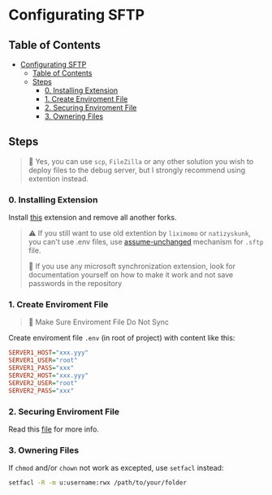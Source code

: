 # Configurating SFTP

## Table of Contents

- [Configurating SFTP](#configurating-sftp)
  - [Table of Contents](#table-of-contents)
  - [Steps](#steps)
    - [0. Installing Extension](#0-installing-extension)
    - [1. Create Enviroment File](#1-create-enviroment-file)
    - [2. Securing Enviroment File](#2-securing-enviroment-file)
    - [3. Ownering Files](#3-ownering-files)

## Steps

> 📝 Yes, you can use `scp`, `FileZilla` or any other solution you wish to deploy files to the debug server, but I strongly recommend using extention instead.

### 0. Installing Extension

Install [this](https://marketplace.visualstudio.com/items?itemName=satiromarra.code-sftp) extension and remove all another forks.

> ⚠️ If you still want to use old extention by `liximomo` or `natizyskunk`, you can't use .env files, use [assume-unchanged](../README.md#preventing-leaking-passwords) mechanism for `.sftp` file.
>
> 📝 If you use any microsoft synchronization extension, look for documentation yourself on how to make it work and not save passwords in the repository

### 1. Create Enviroment File

> 📝 Make Sure Enviroment File Do Not Sync

Create enviroment file `.env` (in root of project) with content like this:

```INI
SERVER1_HOST="xxx.yyy"
SERVER1_USER="root"
SERVER1_PASS="xxx"
SERVER2_HOST="xxx.yyy"
SERVER2_USER="root"
SERVER2_PASS="xxx"
```

### 2. Securing Enviroment File

Read this [file](/docs/development/secured_env.md) for more info.

### 3. Ownering Files

If `chmod` and/or `chown` not work as excepted, use `setfacl` instead:

```Bash
setfacl -R -m u:username:rwx /path/to/your/folder
```
